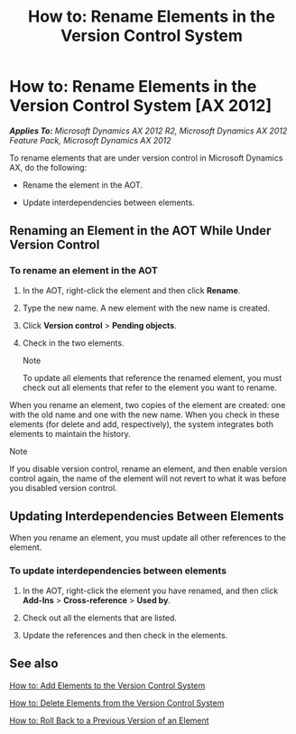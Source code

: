 ﻿---
title: 'How to: Rename Elements in the Version Control System'
TOCTitle: 'How to: Rename Elements in the Version Control System'
ms:assetid: ecd32698-86cb-414e-b963-c0785c4d9aed
ms:mtpsurl: https://msdn.microsoft.com/en-us/library/Aa884321(v=AX.60)
ms:contentKeyID: 35268265
ms.date: 11/07/2012
mtps_version: v=AX.60
---

# How to: Rename Elements in the Version Control System [AX 2012]


_**Applies To:** Microsoft Dynamics AX 2012 R2, Microsoft Dynamics AX 2012 Feature Pack, Microsoft Dynamics AX 2012_

To rename elements that are under version control in Microsoft Dynamics AX, do the following:

  - Rename the element in the AOT.

  - Update interdependencies between elements.

## Renaming an Element in the AOT While Under Version Control

### To rename an element in the AOT

1.  In the AOT, right-click the element and then click **Rename**.

2.  Type the new name. A new element with the new name is created.

3.  Click **Version control** \> **Pending objects**.

4.  Check in the two elements.
    

    > [!NOTE]
    > <P>To update all elements that reference the renamed element, you must check out all elements that refer to the element you want to rename.</P>



When you rename an element, two copies of the element are created: one with the old name and one with the new name. When you check in these elements (for delete and add, respectively), the system integrates both elements to maintain the history.


> [!NOTE]
> <P>If you disable version control, rename an element, and then enable version control again, the name of the element will not revert to what it was before you disabled version control.</P>



## Updating Interdependencies Between Elements

When you rename an element, you must update all other references to the element.

### To update interdependencies between elements

1.  In the AOT, right-click the element you have renamed, and then click **Add-Ins** \> **Cross-reference** \> **Used by**.

2.  Check out all the elements that are listed.

3.  Update the references and then check in the elements.

## See also

[How to: Add Elements to the Version Control System](how-to-add-elements-to-the-version-control-system.md)

[How to: Delete Elements from the Version Control System](how-to-delete-elements-from-the-version-control-system.md)

[How to: Roll Back to a Previous Version of an Element](how-to-roll-back-to-a-previous-version-of-an-element.md)

